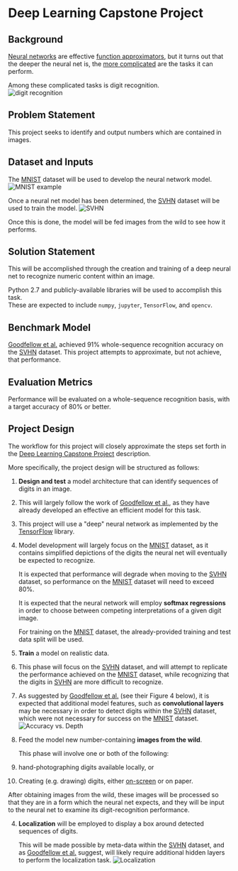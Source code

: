 # Deep Learning Capstone Project
## Background
[Neural networks](https://en.wikipedia.org/wiki/Artificial_neural_network) are effective [function approximators](http://neuralnetworksanddeeplearning.com/chap4.html), but it turns out that the deeper the neural net is, the [more complicated](https://en.wikipedia.org/wiki/Deep_learning#Applications) are the tasks it can perform.

Among these complicated tasks is digit recognition.  
![digit recognition](http://techglam.com/wp-content/uploads/2013/10/reCAPTCHA.jpg)

## Problem Statement
This project seeks to identify and output numbers which are contained in images.

## Dataset and Inputs
The [MNIST](http://yann.lecun.com/exdb/mnist/) dataset will be used to develop the neural network model.
![MNIST example](https://www.tensorflow.org/versions/r0.11/images/MNIST.png)

Once a neural net model has been determined, the [SVHN](http://ufldl.stanford.edu/housenumbers/) dataset will be used to train the model.
![SVHN](http://ufldl.stanford.edu/housenumbers/examples_new.png)

Once this is done, the model will be fed images from the wild to see how it performs.

## Solution Statement
This will be accomplished through the creation and training of a deep neural net to recognize numeric content within an image.

Python 2.7 and publicly-available libraries will be used to accomplish this task.  
These are expected to include `numpy`, `jupyter`, `TensorFlow`, and `opencv`.

## Benchmark Model
[Goodfellow et al.](http://static.googleusercontent.com/media/research.google.com/en//pubs/archive/42241.pdf) achieved 91% whole-sequence recognition accuracy on the [SVHN](http://ufldl.stanford.edu/housenumbers/) dataset.  This project attempts to approximate, but not achieve, that performance.

## Evaluation Metrics
Performance will be evaluated on a whole-sequence recognition basis, with a target accuracy of 80% or better.

## Project Design
The workflow for this project will closely approximate the steps set forth in the [Deep Learning Capstone Project](https://docs.google.com/document/d/1L11EjK0uObqjaBhHNcVPxeyIripGHSUaoEWGypuuVtk/pub) description.

More specifically, the project design will be structured as follows:  

1. **Design and test** a model architecture that can identify sequences of digits in an image.
 1. This will largely follow the work of [Goodfellow et al.](http://static.googleusercontent.com/media/research.google.com/en//pubs/archive/42241.pdf), as they have already developed an effective an efficient model for this task.
 2. This project will use a "deep" neural network as implemented by the [TensorFlow](https://www.tensorflow.org) library.
 3. Model development will largely focus on the [MNIST](http://yann.lecun.com/exdb/mnist/) dataset, as it contains simplified depictions of the digits the neural net will eventually be expected to recognize.
 
    It is expected that performance will degrade when moving to the [SVHN](http://ufldl.stanford.edu/housenumbers/) dataset, so performance on the [MNIST](http://yann.lecun.com/exdb/mnist/) dataset will need to exceed 80%.
    
    It is expected that the neural network will employ **softmax regressions** in order to choose between competing interpretations of a given digit image.
    
    For training on the [MNIST](http://yann.lecun.com/exdb/mnist/) dataset, the already-provided training and test data split will be used.

2. **Train** a model on realistic data.
 1. This phase will focus on the [SVHN](http://ufldl.stanford.edu/housenumbers/) dataset, and will attempt to replicate the performance achieved on the [MNIST](http://yann.lecun.com/exdb/mnist/) dataset, while recognizing that the digits in [SVHN](http://ufldl.stanford.edu/housenumbers/) are more difficult to recognize.
 2. As suggested by [Goodfellow et al.](http://static.googleusercontent.com/media/research.google.com/en//pubs/archive/42241.pdf) (see their Figure 4 below), it is expected that additional model features, such as **convolutional layers** may be necessary in order to detect digits within the [SVHN](http://ufldl.stanford.edu/housenumbers/) dataset, which were not necessary for success on the [MNIST](http://yann.lecun.com/exdb/mnist/) dataset.
 ![Accuracy vs. Depth](http://i.imgur.com/qItcORO.png)

3. Feed the model new number-containing **images from the wild**.

   This phase will involve one or both of the following:
  1. hand-photographing digits available locally, or
  2. Creating (e.g. drawing) digits, either [on-screen](https://www.youtube.com/watch?v=ocB8uDYXtt0) or on paper.
 
   After obtaining images from the wild, these images will be processed so that they are in a form which the neural net expects, and they will be input to the neural net to examine its digit-recognition performance.

4. **Localization** will be employed to display a box around detected sequences of digits.

   This will be made possible by meta-data within the [SVHN](http://ufldl.stanford.edu/housenumbers/) dataset, and as [Goodfellow et al.](http://static.googleusercontent.com/media/research.google.com/en//pubs/archive/42241.pdf) suggest, will likely require additional hidden layers to perform the localization task.
   ![Localization](http://i.imgur.com/EX5it8P.png)
   
   
